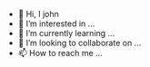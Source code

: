 - 👋 Hi, I john
- 👀 I’m interested in ...
- 🌱 I’m currently learning ...
- 💞️ I’m looking to collaborate on ...
- 📫 How to reach me ...



<!---
john a ✨ special ✨ repository because its `README.md` (this file) appears on your GitHub profile.
You can click the Preview link to take a look at your changes.
--->
